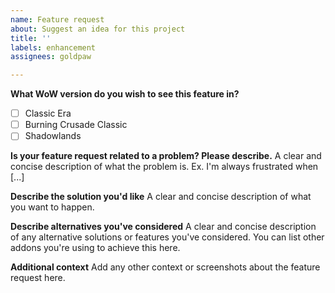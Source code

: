 ```yaml
---
name: Feature request
about: Suggest an idea for this project
title: ''
labels: enhancement
assignees: goldpaw

---
```


**What WoW version do you wish to see this feature in?**
- [ ] Classic Era
- [ ] Burning Crusade Classic
- [ ] Shadowlands

**Is your feature request related to a problem? Please describe.**
A clear and concise description of what the problem is. Ex. I'm always frustrated when [...]

**Describe the solution you'd like**
A clear and concise description of what you want to happen.

**Describe alternatives you've considered**
A clear and concise description of any alternative solutions or features you've considered. You can list other addons you're using to achieve this here.

**Additional context**
Add any other context or screenshots about the feature request here.
